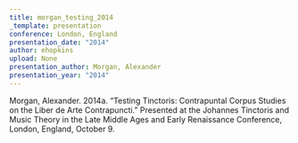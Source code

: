 ```yaml
---
title: morgan_testing_2014
_template: presentation
conference: London, England
presentation_date: "2014"
author: ehopkins
upload: None
presentation_author: Morgan, Alexander
presentation_year: "2014"
---
```

Morgan, Alexander. 2014a. “Testing Tinctoris: Contrapuntal Corpus Studies on the Liber de Arte Contrapuncti.” Presented at the Johannes Tinctoris and Music Theory in the Late Middle Ages and Early Renaissance Conference, London, England, October 9.